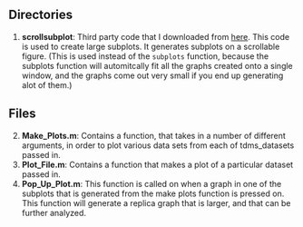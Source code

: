 ## Directories ##
1. **scrollsubplot**: Third party code that I downloaded from [here](asdf).
This code is used to create large subplots. It generates subplots on a 
scrollable figure. (This is used instead of the `subplots` function, because
the subplots function will automitcally fit all the graphs created onto a 
single window, and the graphs come out very small if you end up generating alot of
them.) 

## Files ##
2. **Make_Plots.m**: Contains a function, that takes in a number of 
                 different arguments, in order to plot various data sets 
                 from each of tdms_datasets passed in.
2. **Plot_File.m**: Contains a function that makes a plot of a particular 
               dataset passed in.
3. **Pop_Up_Plot.m**: This function is called on when a graph in one of the subplots that
   is generated from the make plots function is pressed on. This function will
   generate a replica graph that is larger, and that can be further analyzed.
